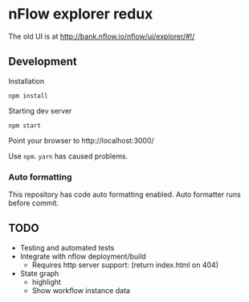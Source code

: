 # nFlow explorer redux

The old UI is at http://bank.nflow.io/nflow/ui/explorer/#!/

## Development

Installation

```
npm install
```

Starting dev server

```
npm start
```

Point your browser to http://localhost:3000/

Use `npm`. `yarn` has caused problems.

### Auto formatting

This repository has code auto formatting enabled. Auto formatter runs before commit.

## TODO

- Testing and automated tests
- Integrate with nflow deployment/build
  - Requires http server support: (return index.html on 404)
- State graph
  - highlight
  - Show workflow instance data
